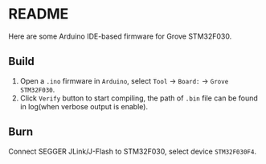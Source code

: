 # README

Here are some Arduino IDE-based firmware for Grove STM32F030.

## Build

1. Open a `.ino` firmware in `Arduino`, select `Tool` -> `Board:` -> `Grove STM32F030`.
2. Click `Verify` button to start compiling, the path of `.bin` file can be found in log(when verbose output is enable).

## Burn

Connect SEGGER JLink/J-Flash to STM32F030, select device `STM32F030F4`.